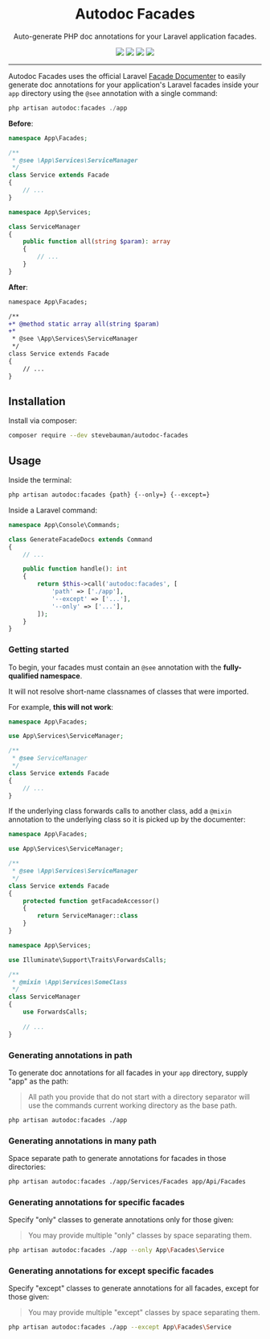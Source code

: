 <h1 align="center">Autodoc Facades</h1>

<p align="center">
Auto-generate PHP doc annotations for your Laravel application facades.
</p>

<p align="center">
<a href="https://github.com/stevebauman/autodoc-facades/actions" target="_blank"><img src="https://img.shields.io/github/actions/workflow/status/stevebauman/autodoc-facades/run-tests.yml?branch=master&style=flat-square"/></a>
<a href="https://packagist.org/packages/stevebauman/autodoc-facades" target="_blank"><img src="https://img.shields.io/packagist/v/stevebauman/autodoc-facades.svg?style=flat-square"/></a>
<a href="https://packagist.org/packages/stevebauman/autodoc-facades" target="_blank"><img src="https://img.shields.io/packagist/dt/stevebauman/autodoc-facades.svg?style=flat-square"/></a>
<a href="https://packagist.org/packages/stevebauman/autodoc-facades" target="_blank"><img src="https://img.shields.io/packagist/l/stevebauman/autodoc-facades.svg?style=flat-square"/></a>
</p>

---

Autodoc Facades uses the official Laravel [Facade Documenter](https://github.com/laravel/facade-documenter) to easily generate doc annotations for your application's Laravel facades inside your `app` directory using the `@see` annotation with a single command:

```php
php artisan autodoc:facades ./app
```

**Before**:

```php
namespace App\Facades;

/**
 * @see \App\Services\ServiceManager
 */
class Service extends Facade
{
    // ...
}
```

```php
namespace App\Services;

class ServiceManager
{
    public function all(string $param): array
    {
        // ...    
    }
}
```

**After**:

```diff
namespace App\Facades;

/**
+* @method static array all(string $param)
+* 
 * @see \App\Services\ServiceManager
 */
class Service extends Facade
{
    // ...
}
```

## Installation

Install via composer:

```bash
composer require --dev stevebauman/autodoc-facades
```

## Usage

Inside the terminal:

```bash
php artisan autodoc:facades {path} {--only=} {--except=}
```

Inside a Laravel command:

```php
namespace App\Console\Commands;

class GenerateFacadeDocs extends Command
{
    // ...

    public function handle(): int
    {
        return $this->call('autodoc:facades', [
            'path' => ['./app'],
            '--except' => ['...'],
            '--only' => ['...'],
        ]);
    }
}
```

### Getting started

To begin, your facades must contain an `@see` annotation with the **fully-qualified namespace**.

It will not resolve short-name classnames of classes that were imported.

For example, **this will not work**:

```php
namespace App\Facades;

use App\Services\ServiceManager;

/**
 * @see ServiceManager
 */
class Service extends Facade
{
    // ...
}
```

If the underlying class forwards calls to another class, add a `@mixin` annotation to the underlying class so it is picked up by the documenter:

```php
namespace App\Facades;

use App\Services\ServiceManager;

/**
 * @see \App\Services\ServiceManager
 */
class Service extends Facade
{
    protected function getFacadeAccessor()
    {
        return ServiceManager::class
    }
}
```

```php
namespace App\Services;

use Illuminate\Support\Traits\ForwardsCalls;

/**
 * @mixin \App\Services\SomeClass
 */
class ServiceManager
{
    use ForwardsCalls;
    
    // ...
}
```

### Generating annotations in path

To generate doc annotations for all facades in your `app` directory, supply "app" as the path:

> All path you provide that do not start with a directory separator will use the commands current working directory as the base path.

```bash
php artisan autodoc:facades ./app
```

### Generating annotations in many path

Space separate path to generate annotations for facades in those directories:

```bash
php artisan autodoc:facades ./app/Services/Facades app/Api/Facades
```

### Generating annotations for specific facades

Specify "only" classes to generate annotations only for those given:

> You may provide multiple "only" classes by space separating them.

```bash
php artisan autodoc:facades ./app --only App\Facades\Service
```

### Generating annotations for except specific facades

Specify "except" classes to generate annotations for all facades, except for those given:

> You may provide multiple "except" classes by space separating them.

```bash
php artisan autodoc:facades ./app --except App\Facades\Service
```
